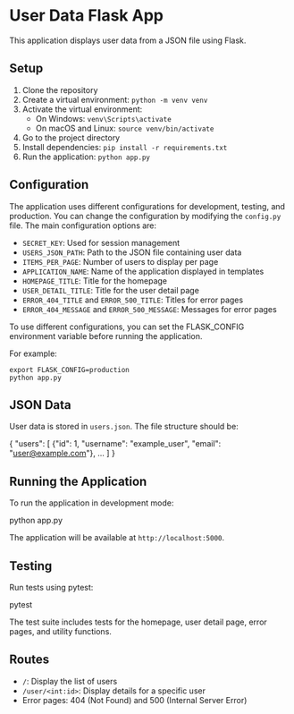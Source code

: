 # User Data Flask App

This application displays user data from a JSON file using Flask.

## Setup

1. Clone the repository
2. Create a virtual environment: `python -m venv venv`
3. Activate the virtual environment:
   - On Windows: `venv\Scripts\activate`
   - On macOS and Linux: `source venv/bin/activate`
4. Go to the project directory
5. Install dependencies: `pip install -r requirements.txt`
6. Run the application: `python app.py`

## Configuration

The application uses different configurations for development, testing, and production. You can change the configuration by modifying the `config.py` file. The main configuration options are:

- `SECRET_KEY`: Used for session management
- `USERS_JSON_PATH`: Path to the JSON file containing user data
- `ITEMS_PER_PAGE`: Number of users to display per page
- `APPLICATION_NAME`: Name of the application displayed in templates
- `HOMEPAGE_TITLE`: Title for the homepage
- `USER_DETAIL_TITLE`: Title for the user detail page
- `ERROR_404_TITLE` and `ERROR_500_TITLE`: Titles for error pages
- `ERROR_404_MESSAGE` and `ERROR_500_MESSAGE`: Messages for error pages

To use different configurations, you can set the FLASK_CONFIG environment variable before running the application. 

For example:
```
export FLASK_CONFIG=production
python app.py
```

## JSON Data

User data is stored in `users.json`. The file structure should be:

{
    "users": [
        {"id": 1, "username": "example_user", "email": "user@example.com"},
        ...
    ]
}

## Running the Application

To run the application in development mode:

python app.py

The application will be available at `http://localhost:5000`.

## Testing

Run tests using pytest:

pytest

The test suite includes tests for the homepage, user detail page, error pages, and utility functions.

## Routes

- `/`: Display the list of users
- `/user/<int:id>`: Display details for a specific user
- Error pages: 404 (Not Found) and 500 (Internal Server Error)